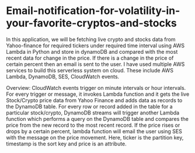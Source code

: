 # Email-notification-for-volatility-in-your-favorite-cryptos-and-stocks
In this application, we will be fetching live crypto and stocks data from Yahoo-finance for required tickers under required time interval using AWS Lambda in Python and store in dynamoDB and compared with the most recent data for change in the price. If there is a change in the price of certain percent then an email is sent to the user.
I have used multiple AWS services to build this serverless system on cloud. These include AWS Lambda, DynamoDB, SES, CloudWatch events.

Overview:
CloudWatch events trigger on minute intervals or hour intervals. For every trigger or message, it invokes Lambda function and it gets the live Stock/Crypto price data from Yahoo Finance and adds data as records to the DynamoDB table.
For every row or record added in the table for a particular stock/crypto, DynamoDB streams will trigger another Lambda function which performs a query on the DynamoDB table and compares the price from the new record to the most recent record. If the price rises or drops by a certain percent, lambda function will email the user using SES with the message on the price movement. Here, ticker is the partition key, timestamp is the sort key and price is an attribute.
